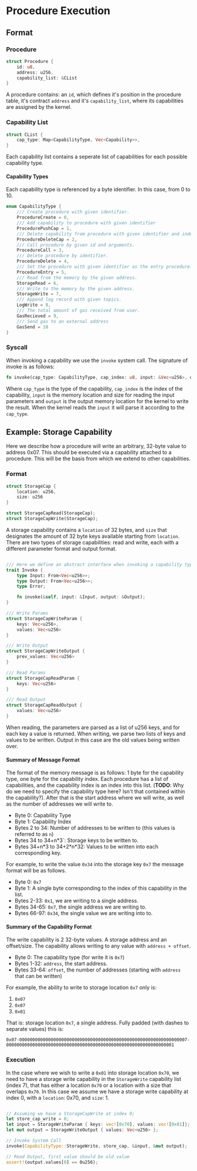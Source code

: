 # Procedure Execution

## Format
### Procedure
```rust
struct Procedure {
    id: u8,
    address: u256,
    capability_list: &CList
}
```
A procedure contains: an `id`, which defines it's position in the procedure table, it's contract `address` and it's `capability_list`, where its capabilities are assigned by the kernel.

### Capability List
```rust
struct CList {
    cap_type: Map<CapabilityType, Vec<Capability>>,
}
```

Each capability list contains a seperate list of capabilities for each possible capability type.

#### Capability Types
Each capability type is referenced by a byte identifier. In this case, from 0 to 10.
```rust
enum CapabilityType {
    /// Create procedure with given identifier.
    ProcedureCreate = 0,
    /// Add capability to procedure with given identifier
    ProcedurePushCap = 1,
    /// Delete capability from procedure with given identifier and index
    ProcedureDeleteCap = 2,
    /// Call procedure by given id and arguments.
    ProcedureCall = 3,
    /// Delete procedure by identifier.
    ProcedureDelete = 4,
    /// Set the procedure with given identifier as the entry procedure.
    ProcedureEntry = 5,
    /// Read from the memory by the given address.
    StorageRead = 6,
    /// Write to the memory by the given address.
    StorageWrite = 7,
    /// Append log record with given topics.
    LogWrite = 8,
    /// The total amount of gas received from user.
    GasRecieved = 9,
    /// Send gas to an external address
    GasSend = 10
}
```

### Syscall

When invoking a capability we use the `invoke` system call. The signature of invoke is as follows:
```rust
fn invoke(cap_type: CapabilityType, cap_index: u8, input: &Vec<u256>, output: &mut Vec<u256>)
```
Where `cap_type` is the type of the capability, `cap_index` is the index of the capability, `input` is the memory location and size for reading the input parameters and `output` is the output memory location for the kernel to write the result. When the kernel reads the `input` it will parse it according to the `cap_type`.

## Example: Storage Capability
Here we describe how a procedure will write an arbitrary, 32-byte value to address 0x07. This should be executed via a capability attached to a procedure. This will be the basis from which we extend to other capabilities.

### Format
``` rust
struct StorageCap {
    location: u256,
    size: u256
}

struct StorageCapRead(StorageCap);
struct StorageCapWrite(StorageCap);

```

A storage capability contains a `location` of 32 bytes, and `size` that designates the amount of 32 byte keys available starting from `location`. There are two types of storage capabilities: read and write, each with a different parameter format and output format.

```rust

/// Here we define an abstract interface when invoking a capability type.
trait Invoke {
    type Input: From<Vec<u256>>;
    type Output: From<Vec<u256>>;
    type Error;

    fn invoke(&self, input: &Input, output: &Output);
}

/// Write Params
struct StorageCapWriteParam {
    keys: Vec<u256>,
    values: Vec<u256>
}

/// Write Output
struct StorageCapWriteOutput {
    prev_values: Vec<u256>
}

/// Read Params
struct StorageCapReadParam {
    keys: Vec<u256>
}

/// Read Output
struct StorageCapReadOutput {
    values: Vec<u256>
}

```

When reading, the parameters are parsed as a list of u256 keys, and for each key a value is returned. When writing, we parse two lists of keys and values to be written. Output in this case are the old values being written over.

#### Summary of Message Format

The format of the memory message is as follows: 1 byte for the capability type, one byte for the capability index. Each procedure has a list of capabilities, and the capability index is an index into this list. (**TODO**: Why do we need to specify the capability type here? Isn't that contained within the capability?). After that is the start address where we will write, as well as the number of addresses we will write to.

* Byte 0: Capability Type
* Byte 1: Capability Index
* Bytes 2 to 34: Number of addresses to be written to (this values is referred to as `n`)
* Bytes 34 to 34+n\*3`: Storage keys to be written to.
* Bytes 34+n\*3 to 34+2\*n\*32: Values to be written into each corresponding key.

For example, to write the value `0x34` into the storage key `0x7` the message format will be as follows.

* Byte 0: `0x7`
* Byte 1: A single byte corresponding to the index of this capability in the list.
* Bytes 2-33: `0x1`, we are writing to a single address.
* Bytes 34-65: `0x7`, the single address we are writing to.
* Bytes 66-97: `0x34`, the single value we are writing into to.

#### Summary of the Capability Format

The write capability is 2 32-byte values. A storage address and an offset/size. The capability allows writing to any value with `address + offset`.

* Byte 0: The capability type (for write it is `0x7`)
* Bytes 1-32: `address`, the start address.
* Bytes 33-64: `offset`, the number of addresses (starting with `address` that can be written)

For example, the ability to write to storage location `0x7` only is:

1. `0x07`
2. `0x07`
3. `0x01`

That is: storage location `0x7`, a single address. Fully padded (with dashes to separate values) this is:

```
0x07-0000000000000000000000000000000000000000000000000000000000000007-0000000000000000000000000000000000000000000000000000000000000001
```

### Execution

In the case where we wish to write a `0x01` into storage location `0x70`, we need to have a storage write capability in the `StorageWrite` capability list (index 7), that has either a location `0x70` or a location with a size that overlaps `0x70`. In this case we assume we have a storage write capability at index 0, with a `location`: 0x70, and `size`: 1.

```rust

// Assuming we have a StorageCapWrite at index 0;
let store_cap_write = 0;
let input = StorageWriteParam { keys: vec![0x70], values: vec![0x01]};
let mut output = StorageWriteOutput { values: Vec<u256> };

// Invoke System Call
invoke(CapabilityType::StorageWrite, store_cap, &input, &mut output);

// Read Output, first value should be old value
assert!(output.values[0] == 0u256);

```










